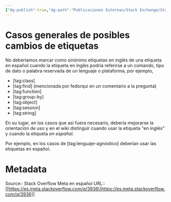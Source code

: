 ```yaml
---
{"dg-publish":true,"dg-path":"Publicaciones Externas/Stack Exchange/Stack Overflow en español/Stack Overflow en español Meta/es.meta.stackoverflow.com-3936.md","permalink":"/publicaciones-externas/stack-exchange/stack-overflow-en-espanol/stack-overflow-en-espanol-meta/es-meta-stackoverflow-com-3936/","title":"Casos generales de posibles cambios de etiquetas","hide":true,"noteIcon":"\"0\"","created":"2024-04-03T12:49:10.374-06:00","updated":"2024-04-05T16:44:03.915-06:00"}
---
```


# Casos generales de posibles cambios de etiquetas

No deberíamos marcar como sinónimo etiquetas en inglés de una etiqueta en español cuando la etiqueta en inglés podría referirse a un comando, tipo de dato o palabra reservada de un lenguaje o plataforma, por ejemplo,

- [tag:class]
- [tag:find] (mencionada por fedorqui en un comentario a la pregunta)
- [tag:function]
- [tag:group-by]
- [tag:object]
- [tag:session]
- [tag:string]

En su lugar, en los casos que así fuera necesario, debería mejorarse la orientación de uso y en el wiki distinguir cuando usar la etiqueta "en inglés" y cuando la etiqueta *en español*.

Por ejemplo, en los casos de [tag:lenguaje-agnóstico] deberían usar las etiquetas en español.

# Metadata
Source:: Stack Overflow Meta en español
URL:: [[https://es.meta.stackoverflow.com/q/3936\|https://es.meta.stackoverflow.com/q/3936]]

